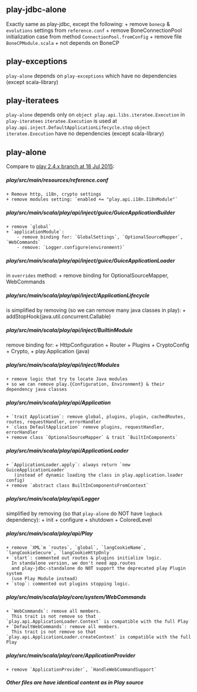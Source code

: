 ## play-jdbc-alone
Exactly same as play-jdbc, except the following:
    + remove `bonecp` & `evolutions` settings from `reference.conf`
    + remove BoneConnectionPool initialization case from method `ConnectionPool.fromConfig`
    + remove file `BoneCPModule.scala`
    + not depends on BoneCP

## play-exceptions
`play-alone` depends on `play-exceptions` which have no dependencies (except scala-library)

## play-iteratees
`play-alone` depends only on `object play.api.libs.iteratee.Execution` in `play-iteratees`
`iteratee.Execution` is used at `play.api.inject.DefaultApplicationLifecycle.stop`
`object iteratee.Execution` have no dependencies (except scala-library)

## play-alone
Compare to [play 2.4.x branch at 18 Jul 2015](https://github.com/playframework/playframework/tree/5978b27/framework/src/play):

##### play/src/main/resources/reference.conf
    + Remove http, i18n, crypto settings
    + remove modules setting: `enabled += "play.api.i18n.I18nModule"`

##### play/src/main/scala/play/api/inject/guice/GuiceApplicationBuilder
 	+ remove `global`
 	+ `applicationModule`:
 		- remove binding for: `GlobalSettings`, `OptionalSourceMapper`, `WebCommands`
 		- remove: `Logger.configure(environment)`

##### play/src/main/scala/play/api/inject/guice/GuiceApplicationLoader
in `overrides` method:
 	+ remove binding for OptionalSourceMapper, WebCommands

##### play/src/main/scala/play/api/inject/ApplicationLifecycle
is simplified by removing (so we can remove many java classes in play):
	+ addStopHook(java.util.concurrent.Callable)

##### play/src/main/scala/play/api/inject/BuiltinModule
remove binding for:
  	+ HttpConfiguration
  	+ Router
  	+ Plugins
  	+ CryptoConfig
  	+ Crypto,
  	+ play.Application (java)

##### play/src/main/scala/play/api/inject/Modules
	+ remove logic that try to locate Java modules
	+ so we can remove play.{Configuration, Environment} & their dependency java classes

##### play/src/main/scala/play/api/Application
    + `trait Application`: remove global, plugins, plugin, cachedRoutes, routes, requestHandler, errorHandler
    + `class DefaultApplication` remove plugins, requestHandler, errorHandler
    + remove class `OptionalSourceMapper` & trait `BuiltInComponents`

##### play/src/main/scala/play/api/ApplicationLoader
    + `ApplicationLoader.apply`: always return `new GuiceApplicationLoader`
       (instead of dynamic loading the class in play.application.loader config)
    + remove `abstract class BuiltInComponentsFromContext`

##### play/src/main/scala/play/api/Logger
simplified by removing (so that `play-alone` do NOT have `logback` dependency):
    + init
    + configure
    + shutdown
    + ColoredLevel

##### play/src/main/scala/play/api/Play
    + remove `XML`m `routes`, `global`, `langCookieName`, `langCookieSecure`, `langCookieHttpOnly`
    + `start`: commented out routes & plugins initialize logic.
      In standalone version, we don't need app.routes
      and play-jdbc-standalone do NOT support the deprecated play Plugin system
      (use Play Module instead)
    + `stop`: commented out plugins stopping logic.

##### play/src/main/scala/play/core/system/WebCommands
    + `WebCommands`: remove all members.
      This trait is not remove so that `play.api.ApplicationLoader.Context` is compatible with the full Play
    + `DefaultWebCommands`: remove all members.
      This trait is not remove so that `play.api.ApplicationLoader.createContext` is compatible with the full Play

##### play/src/main/scala/play/core/ApplicationProvider
    + remove `ApplicationProvider`, `HandleWebCommandSupport`

##### Other files are have identical content as in Play source
